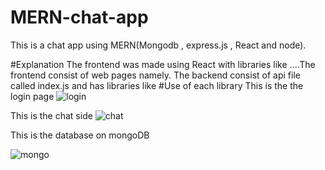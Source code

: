 # MERN-chat-app
This is a chat app using MERN(Mongodb , express.js , React and node).

#Explanation
The frontend was made using React with libraries like ....The frontend consist of web pages namely. The backend consist of api file called index.js and has libraries like
#Use of each library
This is the the login page
![login](https://github.com/anushamahajan5/MERN-chat-app/assets/99132058/e5b7674e-3c54-4094-a437-3e7f06c41072)

This is the chat side
![chat](https://github.com/anushamahajan5/MERN-chat-app/assets/99132058/f9f5b7cf-9874-4970-81ed-49dace6e7840)

This is the database on mongoDB

![mongo](https://github.com/anushamahajan5/MERN-chat-app/assets/99132058/82bc2849-30bd-4e16-afda-8a298fe16beb)
